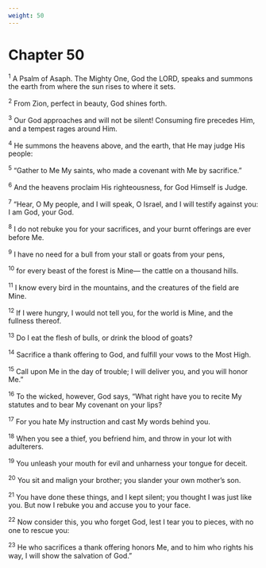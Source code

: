 ```yaml
---
weight: 50
---
```


# Chapter 50

<sup>1</sup> A Psalm of Asaph. The Mighty One, God the LORD, speaks and summons the earth from where the sun rises to where it sets. 

<sup>2</sup> From Zion, perfect in beauty, God shines forth. 

<sup>3</sup> Our God approaches and will not be silent! Consuming fire precedes Him, and a tempest rages around Him. 

<sup>4</sup> He summons the heavens above, and the earth, that He may judge His people: 

<sup>5</sup> “Gather to Me My saints, who made a covenant with Me by sacrifice.” 

<sup>6</sup> And the heavens proclaim His righteousness, for God Himself is Judge. 

<sup>7</sup> “Hear, O My people, and I will speak, O Israel, and I will testify against you: I am God, your God. 

<sup>8</sup> I do not rebuke you for your sacrifices, and your burnt offerings are ever before Me. 

<sup>9</sup> I have no need for a bull from your stall or goats from your pens, 

<sup>10</sup> for every beast of the forest is Mine— the cattle on a thousand hills. 

<sup>11</sup> I know every bird in the mountains, and the creatures of the field are Mine. 

<sup>12</sup> If I were hungry, I would not tell you, for the world is Mine, and the fullness thereof. 

<sup>13</sup> Do I eat the flesh of bulls, or drink the blood of goats? 

<sup>14</sup> Sacrifice a thank offering to God, and fulfill your vows to the Most High. 

<sup>15</sup> Call upon Me in the day of trouble; I will deliver you, and you will honor Me.” 

<sup>16</sup> To the wicked, however, God says, “What right have you to recite My statutes and to bear My covenant on your lips? 

<sup>17</sup> For you hate My instruction and cast My words behind you. 

<sup>18</sup> When you see a thief, you befriend him, and throw in your lot with adulterers. 

<sup>19</sup> You unleash your mouth for evil and unharness your tongue for deceit. 

<sup>20</sup> You sit and malign your brother; you slander your own mother’s son. 

<sup>21</sup> You have done these things, and I kept silent; you thought I was just like you. But now I rebuke you and accuse you to your face. 

<sup>22</sup> Now consider this, you who forget God, lest I tear you to pieces, with no one to rescue you: 

<sup>23</sup> He who sacrifices a thank offering honors Me, and to him who rights his way, I will show the salvation of God.” 


